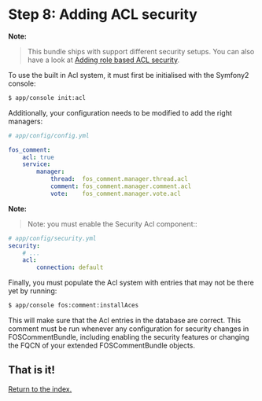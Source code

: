 Step 8: Adding ACL security
======================================

**Note:**

> This bundle ships with support different security setups. You can also have a look at [Adding role based ACL security](7-adding_role_based_acl_security.md).

To use the built in Acl system, it must first be initialised with the Symfony2 console:

``` bash
$ app/console init:acl
```

Additionally, your configuration needs to be modified to add the right managers:

``` yaml
# app/config/config.yml

fos_comment:
    acl: true
    service:
        manager:
            thread:  fos_comment.manager.thread.acl
            comment: fos_comment.manager.comment.acl
            vote:    fos_comment.manager.vote.acl
```

**Note:**

> Note: you must enable the Security Acl component::

``` yaml
# app/config/security.yml
security:
    # ...
    acl:
        connection: default
```

Finally, you must populate the Acl system with entries that may not be there yet
by running:

``` bash
$ app/console fos:comment:installAces
```

This will make sure that the Acl entries in the database are correct. This comment
must be run whenever any configuration for security changes in FOSCommentBundle,
including enabling the security features or changing the FQCN of your extended
FOSCommentBundle objects.

## That is it!
[Return to the index.](index.md)
